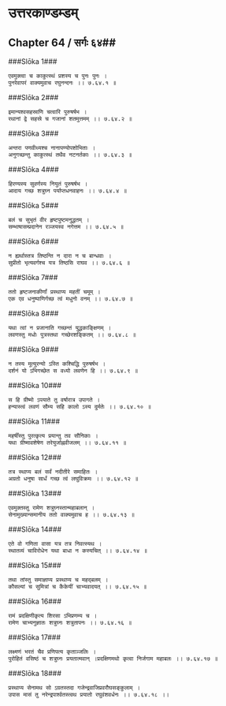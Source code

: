 उत्तरकाण्डम्डम्
===============================


## Chapter 64  / सर्गः ६४##


###Slōka 1###


    एवमुक्त्वा च काकुत्स्थं प्रशस्य च पुनः पुनः ।
    पुनरेवापरं वाक्यमुवाच रघुनन्दनः ।। ७.६४.१ ॥


###Slōka 2###


    इमान्यश्वसहस्राणि चत्वारि पुरुषर्षभ ।
    रथानां द्वे सहस्रे च गजानां शतमुत्तमम् ।। ७.६४.२ ॥


###Slōka 3###


    अन्तरा पणवीथ्यश्च नानापण्योपशोभिताः ।
    अनुगच्छन्तु काकुत्स्थं तथैव नटनर्तकाः ।। ७.६४.३ ॥


###Slōka 4###


    हिरण्यस्य सुवर्णस्य नियुतं पुरुषर्षभ ।
    आदाय गच्छ शत्रुघ्न पर्याप्तधनवाहनः ।। ७.६४.४ ॥


###Slōka 5###


    बलं च सुभृतं वीर हृष्टपुष्टमनुद्धतम् ।
    सम्भाषासम्प्रदानेन रञ्जयस्व नगेत्तम ।। ७.६४.५ ॥


###Slōka 6###


    न ह्यर्थास्तत्र तिष्ठन्ति न दारा न च बान्धवाः ।
    सुप्रीतो भृत्यवर्गश्च यत्र तिष्ठसि राघव ।। ७.६४.६ ॥


###Slōka 7###


    ततो हृष्टजनाकीर्णां प्रस्थाप्य महतीं चमूम् ।
    एक एव धनुष्पाणिर्गच्छ त्वं मधुनो वनम् ।। ७.६४.७ ॥


###Slōka 8###


    यथा त्वां न प्रजानाति गच्छन्तं युद्धकाङ्क्षिणम् ।
    लवणस्तु मधोः पुत्रस्तथा गच्छेरशङ्कितम् ।। ७.६४.८ ॥


###Slōka 9###


    न तस्य मूत्युरन्यो ऽस्ति कश्चिद्धि पुरुषर्षभ ।
    दर्शनं यो ऽभिगच्छेत स वध्यो लवणेन हि ।। ७.६४.९ ॥


###Slōka 10###


    स हि ग्रीष्मो ऽपयाते तु वर्षारात्र उपागते ।
    हन्यास्त्वं लवणं सौम्य सहि कालो ऽस्य दुर्मतेः ।। ७.६४.१० ॥


###Slōka 11###


    महर्षींस्तु पुरत्कृत्य प्रयान्तु तव सौनिकाः ।
    यथा ग्रीष्मावशेषेण तरेयुर्जाह्नवीजलम् ।। ७.६४.११ ॥


###Slōka 12###


    तत्र स्थाप्य बलं सर्वं नदीतीरे समाहितः ।
    अग्रतो धनुषा सार्धं गच्छ त्वं लघुविक्रमः ।। ७.६४.१२ ॥


###Slōka 13###


    एवमुक्तस्तु रामेण शत्रुघ्नस्तान्महाबलान् ।
    सेनामुख्यान्समानीय ततो वाक्यमुवाच ह ।। ७.६४.१३ ॥


###Slōka 14###


    एते वो गणिता वासा यत्र तत्र निवत्स्यथ ।
    स्थातव्यं चाविरोधेन यथा बाधा न कस्यचित् ।। ७.६४.१४ ॥


###Slōka 15###


    तथा तांस्तु समाज्ञाप्य प्रस्थाप्य च महद्बलम् ।
    कौसल्यां च सुमित्रां च कैकेयीं चाभ्यवादयत् ।। ७.६४.१५ ॥


###Slōka 16###


    रामं प्रदक्षिणीकृत्य शिरसा ऽभिप्रणम्य च ।
    रामेण चाभ्यनुज्ञातः शत्रुघ्नः शत्रुतापनः ।। ७.६४.१६ ॥


###Slōka 17###


    लक्ष्मणं भरतं चैव प्रणिपत्य कृताञ्जलिः ।
    पुरोहितं वसिष्ठं च शत्रुघ्नः प्रयतात्मवान् ।प्रदक्षिणमथो कृत्वा निर्जगाम महाबलः ।। ७.६४.१७ ॥


###Slōka 18###


    प्रस्थाप्य सेनामथ सो ऽग्रतस्तदा गजेन्द्रवाजिप्रवरौघसङ्कुलाम् ।
    उपास मासं तु नरेन्द्रपार्श्वतस्त्वथ प्रयातो रघुवंशवर्धनः ।। ७.६४.१८ ।।


